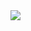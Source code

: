 <img align="center" src="https://github-readme-stats.vercel.app/api?username=it-zeusx&theme=dark&hide_border=true&bg_color=#0D1117&text_color=#ee1c3e" />
